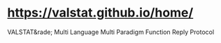 # https://valstat.github.io/home/

VALSTAT&rade; Multi Language Multi Paradigm Function Reply Protocol
